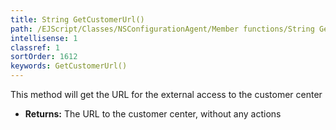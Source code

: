 ```yaml
---
title: String GetCustomerUrl()
path: /EJScript/Classes/NSConfigurationAgent/Member functions/String GetCustomerUrl()
intellisense: 1
classref: 1
sortOrder: 1612
keywords: GetCustomerUrl()
---
```



This method will get the URL for the external access to the customer center



* **Returns:** The URL to the customer center, without any actions


